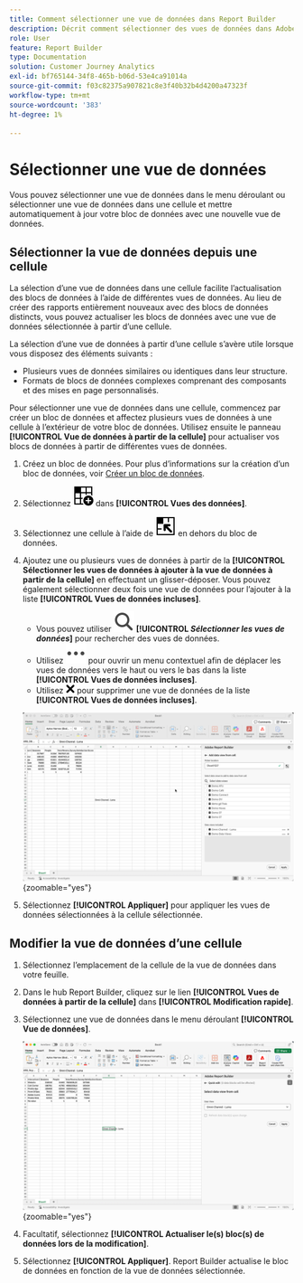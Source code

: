 ```yaml
---
title: Comment sélectionner une vue de données dans Report Builder
description: Décrit comment sélectionner des vues de données dans Adobe Report Builder
role: User
feature: Report Builder
type: Documentation
solution: Customer Journey Analytics
exl-id: bf765144-34f8-465b-b06d-53e4ca91014a
source-git-commit: f03c82375a907821c8e3f40b32b4d4200a47323f
workflow-type: tm+mt
source-wordcount: '383'
ht-degree: 1%

---
```


# Sélectionner une vue de données

Vous pouvez sélectionner une vue de données dans le menu déroulant ou sélectionner une vue de données dans une cellule et mettre automatiquement à jour votre bloc de données avec une nouvelle vue de données.

## Sélectionner la vue de données depuis une cellule

La sélection d’une vue de données dans une cellule facilite l’actualisation des blocs de données à l’aide de différentes vues de données. Au lieu de créer des rapports entièrement nouveaux avec des blocs de données distincts, vous pouvez actualiser les blocs de données avec une vue de données sélectionnée à partir d’une cellule.

La sélection d’une vue de données à partir d’une cellule s’avère utile lorsque vous disposez des éléments suivants :

* Plusieurs vues de données similaires ou identiques dans leur structure.
* Formats de blocs de données complexes comprenant des composants et des mises en page personnalisés.

Pour sélectionner une vue de données dans une cellule, commencez par créer un bloc de données et affectez plusieurs vues de données à une cellule à l’extérieur de votre bloc de données. Utilisez ensuite le panneau **[!UICONTROL Vue de données à partir de la cellule]** pour actualiser vos blocs de données à partir de différentes vues de données.

1. Créez un bloc de données. Pour plus d’informations sur la création d’un bloc de données, voir [Créer un bloc de données](/help/report-builder/create-a-data-block.md).

1. Sélectionnez ![DataViewSelector](/help/assets/icons/DataViewSelector.svg) dans **[!UICONTROL Vues des données]**.

1. Sélectionnez une cellule à l’aide de ![DataBlockSelector](/help/assets/icons/DataBlockSelector.svg) en dehors du bloc de données.

1. Ajoutez une ou plusieurs vues de données à partir de la **[!UICONTROL Sélectionner les vues de données à ajouter à la vue de données à partir de la cellule]** en effectuant un glisser-déposer. Vous pouvez également sélectionner deux fois une vue de données pour l’ajouter à la liste **[!UICONTROL Vues de données incluses]**.

   * Vous pouvez utiliser ![Rechercher](/help/assets/icons/Search.svg) **[!UICONTROL _Sélectionner les vues de données_]** pour rechercher des vues de données.
   * Utilisez ![MoreSmall](/help/assets/icons/MoreSmall.svg) pour ouvrir un menu contextuel afin de déplacer les vues de données vers le haut ou vers le bas dans la liste **[!UICONTROL Vues de données incluses]**.
   * Utilisez ![CrossSize75](/help/assets/icons/CrossSize75.svg) pour supprimer une vue de données de la liste **[!UICONTROL Vues de données incluses]**.

   ![Sélectionner la vue de données depuis une cellule](assets/dataviews-from-a-cell.png){zoomable="yes"}

1. Sélectionnez **[!UICONTROL Appliquer]** pour appliquer les vues de données sélectionnées à la cellule sélectionnée.


## Modifier la vue de données d’une cellule

1. Sélectionnez l’emplacement de la cellule de la vue de données dans votre feuille.
1. Dans le hub Report Builder, cliquez sur le lien **[!UICONTROL Vues de données à partir de la cellule]** dans **[!UICONTROL Modification rapide]**.
1. Sélectionnez une vue de données dans le menu déroulant **[!UICONTROL Vue de données]**.

   ![Modifier la vue de données d’une cellule](assets/change-data-view-from-cell.png){zoomable="yes"}
1. Facultatif, sélectionnez **[!UICONTROL Actualiser le(s) bloc(s) de données lors de la modification]**.

1. Sélectionnez **[!UICONTROL Appliquer]**. Report Builder actualise le bloc de données en fonction de la vue de données sélectionnée.
